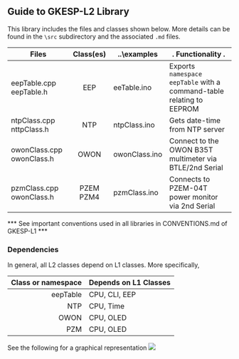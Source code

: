 Guide to GKESP-L2 Library
-------------------------

This library includes the files and classes shown below. More details
can be found in the `\src` subdirectory and the associated `.md` files.


| Files  | Class(es)   | ..\examples | .                  Functionality                 .  |
|------  |:---------:  |--------------- |---------                  |
|eepTable.cpp eepTable.h   |  EEP | eeTable.ino   | Exports `namespace eepTable` with a command-table relating to EEPROM |  
|ntpClass.cpp nttpClass.h  |  NTP | ntpClass.ino  | Gets date-time from NTP server | 
|owonClass.cpp owonClass.h | OWON | owonClass.ino | Connect to the OWON B35T multimeter via BTLE/2nd Serial |
|pzmClass.cpp owonClass.h | PZEM PZM4 | pzmClass.ino | Connects to PZEM-04T power monitor via 2nd Serial |

*** See important conventions used in all libraries in CONVENTIONS.md of GKESP-L1 ***

### Dependencies

In general, all L2 classes depend on L1 classes. More specifically,

| Class or namespace  | Depends on L1 Classes |
|-------:   | ----------------------|
| eepTable	| CPU, CLI, EEP	        |
| NTP       | CPU, Time             |
| OWON      | CPU, OLED             |
| PZM	    | CPU, OLED				| 

See the following for a graphical representation
![](https://i.imgur.com/IlBnKaE.gif)